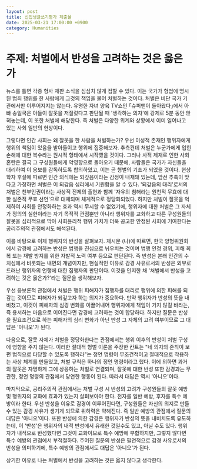 ```yaml
---
layout: post
title: 신입생글쓰기평가 제출물
date: 2025-03-21 17:00:00 +0900
category: Humanities
---
```

# 주제: 처벌에서 반성을 고려하는 것은 옳은가

 뉴스를 틀면 각종 형사 재판 소식을 심심치 않게 접할 수 있다. 이는 국가가 형법에 명시된 범죄 행위를 한 사람에게 그것의 책임을 물어 처벌하는 것이다. 처벌은 비단 국가 기관에서만 이루어지지는 않는다. 유명한 자녀 양육 TV쇼인 ｢슈퍼맨이 돌아왔다｣에서 아빠 송일국은 아들이 잘못을 저질렀다고 판단될 때 '생각하는 의자'에 강제로 5분 동안 앉혀놓는데, 이 또한 처벌에 해당한다. 즉 처벌은 다양한 위계와 상황에서 이미 일어나고 있는 사회 일반의 현상이다.
 
 그렇다면 인간 사회는 왜 잘못을 한 사람을 처벌하는가? 우선 이성적 존재인 행위자에게 행위의 책임이 있음을 받아들이고 행위에 집중해보자. 추측컨데 처벌은 누군가에게 입힌 손해에 대한 복수라는 원시적 형태에서 시작했을 것이다. 그러나 사적 제재로 인한 사회 혼란은 결국 그 구성원들에게 악영향으로 돌아오기 때문에, 사람들은 국가가 자신들을 대리하여 이 응보를 감독하도록 합의하였고, 이는 곧 형벌의 기초가 되었을 것이다. 현상학자 후설에 따르면 인간 의식에는 되갚음이라는 감정이 내재돼 있는데, 앞선 추측이 맞다고 가정하면 처벌은 이 되갚음 심리에서 기원함을 알 수 있다. '되갚음의 대리'로서의 처벌은 천부인권이라는 사상적 전제의 출현과 함께 '자유의 침해라는 원천적 무효에 대한 실존적 무효 선언'으로 대체되며 체계적으로 정당화되었다. 하지만 처벌이 잘못을 억제하여 사회를 안정화하는 효과 역시 무시할 수 없었기에, 행위자에 대한 처벌은 그 자체가 정의의 실현이라는 자기 목적적 관점뿐만 아니라 행위자를 교화하고 다른 구성원들의 잘못을 심리적으로 막아 사회윤리적 행위 가치가 더욱 공고한 안정된 사회에 기여한다는 공리주의적 관점에서도 해석된다.


 이를 바탕으로 이제 행위자의 반성을 살펴보자. 제시문 (나)에 따르면, 한국 양형위원회에서 감경에 고려하는 반성은 범행을 진심으로 뉘우치는 것이며 범행 인정 경위, 피해 회복 또는 재발 방지를 위한 자발적 노력 여부 등으로 판단된다. 즉 반성은 본래 인간의 수치심에서 비롯되는 내면의 개념이지만, 현실적인 이유로 감경 사유로서의 반성은 외부로 드러난 행위자의 언행에 대한 집행자의 판단이다. 이것을 인지한 채 '처벌에서 반성을 고려하는 것은 옳은가?'라는 질문을 생각해보자.
 
 우선 응보론적 관점에서 처벌은 행위 피해자가 집행자를 대리로 행위에 의한 피해를 되갚는 것이므로 피해자가 되갚고자 하는 의지가 중요하다. 만약 행위자가 반성의 뜻을 내비쳤고, 이것이 피해자의 심경 변화를 이끌어내어 행위자에게 책임이 가지 않길 바라는, 즉 용서하는 마음으로 이어진다면 감경에 고려하는 것이 합당하다. 하지만 질문은 반성을 필요조건으로 하는 피해자의 심리 변화가 아닌 반성 그 자체의 고려 여부이므로 그 대답은 '아니오'가 된다.
 
 다음으로, 잘못 자체가 처벌을 정당화한다는 관점에서는 행위 이후의 반성이 처벌 구성에 영향을 주지 않는다. 이러한 절대적 형벌 이론을 주장한 칸트는 "네 의지의 준칙이 보편 법칙으로 타당할 수 있도록 행하라"는 정언 명령이 무조건적이고 절대적으로 작용하는 사상 체계를 만들었고, 처벌 규칙은 하나의 정언 명령이라고 했다. 이에 의하면 과거의 잘못은 자명하게 그에 상응하는 처벌로 연결되며, 잘못에 대한 반성 또한 감경과는 무관한, 정언 명령의 관점에서 당연한 행동이 된다. 따라서 대답은 역시 '아니오'이다.
 
 마지막으로, 공리주의적 관점에서는 처벌 구성 시 반성의 고려가 구성원들의 잘못 예방 및 행위자의 교화에 효과가 있는지 살펴보아야 한다. 전자를 일반 예방, 후자를 특수 예방이라 한다. 우선 반성을 이유로 감경이 이루어진다면, 구성원들은 자신의 의지로 만들 수 있는 감경 사유가 생기게 되므로 위하력은 약해진다. 즉 일반 예방의 관점에서 질문의 대답은 '아니오'이다. 또한 반성에 의한 감경은 행위자가 반성의 뜻을 내비치도록 유도하는데, 이 '반성'은 행위자의 내적 반성에서 유래한 것일수도 있고, 아닐 수도 있다. 행위자가 내적으로 반성했다면 그것이 교화이므로 특수 예방에 부합하지만, 그렇지 않다면 특수 예방의 관점에서 부적절하다. 주어진 질문의 반성은 필연적으로 감경 사유로서의 반성을 의미하기에, 특수 예방의 관점에서도 대답은 '아니오'가 된다.


 상기한 이유로 나는 처벌에서 반성을 고려하는 것은 옳지 않다고 생각한다.
